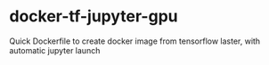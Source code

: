 # docker-tf-jupyter-gpu
Quick Dockerfile to create docker image from tensorflow laster, with automatic jupyter launch
